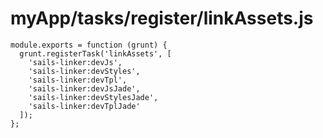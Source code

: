# myApp/tasks/register/linkAssets.js


<docmeta name="displayName" value="linkAssets.js">

```
module.exports = function (grunt) {
  grunt.registerTask('linkAssets', [
    'sails-linker:devJs',
    'sails-linker:devStyles',
    'sails-linker:devTpl',
    'sails-linker:devJsJade',
    'sails-linker:devStylesJade',
    'sails-linker:devTplJade'
  ]);
};

```
